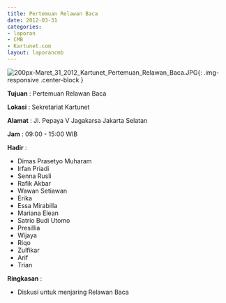```yaml
---
title: Pertemuan Relawan Baca
date: 2012-03-31
categories:
- laporan
- CMB
- Kartunet.com
layout: laporancmb
---
```


![200px-Maret_31_2012_Kartunet_Pertemuan_Relawan_Baca.JPG](/uploads/200px-Maret_31_2012_Kartunet_Pertemuan_Relawan_Baca.JPG){: .img-responsive .center-block }

**Tujuan** : Pertemuan Relawan Baca

**Lokasi** : Sekretariat Kartunet

**Alamat** : Jl. Pepaya V Jagakarsa Jakarta Selatan

**Jam** : 09:00 - 15:00 WIB

**Hadir** : 
* Dimas Prasetyo Muharam
* Irfan Priadi
* Senna Rusli
* Rafik Akbar
* Wawan Setiawan
* Erika
* Essa Mirabilla
* Mariana Elean
* Satrio Budi Utomo
* Presillia
* Wijaya
* Riqo
* Zulfikar
* Arif
* Trian

**Ringkasan** : 
* Diskusi untuk menjaring Relawan Baca
